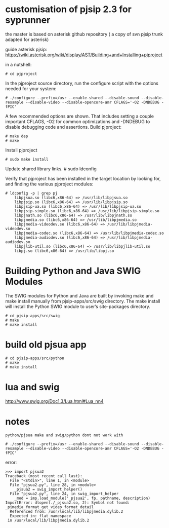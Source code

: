 customisation of pjsip 2.3 for syprunner
========================================

the master is based on asterisk github repository ( a copy of svn pjsip trunk adapted for asterisk)



guide asterisk pjsip: https://wiki.asterisk.org/wiki/display/AST/Building+and+Installing+pjproject

in a nutshell:

    # cd pjproject

In the pjproject source directory, run the configure script with the options needed for your system:

    # ./configure --prefix=/usr --enable-shared --disable-sound --disable-resample --disable-video --disable-opencore-amr CFLAGS='-O2 -DNDEBUG -fPIC'

A few recommended options are shown. That includes setting a couple important CFLAGS, -O2 for common optimizations and -DNDEBUG to disable debugging code and assertions.
Build pjproject:

    # make dep
    # make
Install pjproject

    # sudo make install

Update shared library links.
    # sudo ldconfig

Verify that pjproject has been installed in the target location by looking for, and finding the various pjproject modules:

    # ldconfig -p | grep pj
	    libpjsua.so (libc6,x86-64) => /usr/lib/libpjsua.so
	    libpjsip.so (libc6,x86-64) => /usr/lib/libpjsip.so
	    libpjsip-ua.so (libc6,x86-64) => /usr/lib/libpjsip-ua.so
	    libpjsip-simple.so (libc6,x86-64) => /usr/lib/libpjsip-simple.so
	    libpjnath.so (libc6,x86-64) => /usr/lib/libpjnath.so
	    libpjmedia.so (libc6,x86-64) => /usr/lib/libpjmedia.so
	    libpjmedia-videodev.so (libc6,x86-64) => /usr/lib/libpjmedia-videodev.so
	    libpjmedia-codec.so (libc6,x86-64) => /usr/lib/libpjmedia-codec.so
	    libpjmedia-audiodev.so (libc6,x86-64) => /usr/lib/libpjmedia-audiodev.so
	    libpjlib-util.so (libc6,x86-64) => /usr/lib/libpjlib-util.so
	    libpj.so (libc6,x86-64) => /usr/lib/libpj.so




# Building Python and Java SWIG Modules
The SWIG modules for Python and Java are built by invoking make and make install manually from pjsip-apps/src/swig directory. The make install will install the Python SWIG module to user’s site-packages directory.

    # cd pjsip-apps/src/swig
    # make
    # make install


# build old pjsua app

    # cd pjsip-apps/src/python
    # make
    # make install



# lua and swig

http://www.swig.org/Doc1.3/Lua.html#Lua_nn4


# notes

    python/pjsua make and swig/python dont not work with

    # ./configure --prefix=/usr --enable-shared --disable-sound --disable-resample --disable-video --disable-opencore-amr CFLAGS='-O2 -DNDEBUG -fPIC'


error:

    >>> import pjsua2
    Traceback (most recent call last):
      File "<stdin>", line 1, in <module>
      File "pjsua2.py", line 28, in <module>
        _pjsua2 = swig_import_helper()
      File "pjsua2.py", line 24, in swig_import_helper
        _mod = imp.load_module('_pjsua2', fp, pathname, description)
    ImportError: dlopen(./_pjsua2.so, 2): Symbol not found: _pjmedia_format_get_video_format_detail
      Referenced from: /usr/local/lib/libpjmedia.dylib.2
      Expected in: flat namespace
     in /usr/local/lib/libpjmedia.dylib.2

